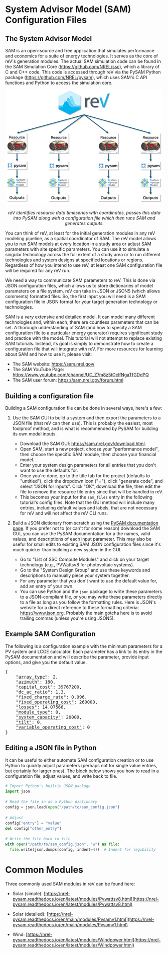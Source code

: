 System Advisor Model (SAM) Configuration Files
===

## The System Advisor Model

SAM is an open-source and free application that simulates performance and economics for a suite of energy technologies. It serves as the core of reV's generation modules. The actual SAM simulation code can be found in the SAM Simulation Core (https://github.com/NREL/ssc), which a library of C and C++ code. This code is accessed through reV via the PySAM Python package (https://github.com/NREL/pysam), which uses SAM's C API functions and Python to access the simulation core.

<p align="center">
  <img src="https://github.com/NREL/reV-tutorial/blob/master/tutorial_03_input_builds/1_sam_configs/images/rev_sam_coordination.png" alt="" width=500>
  <p align="center"> <i>reV identifies resource data timeseries with coordinates, passes this data into PySAM along with a configuration file which then runs SAM and generates outputs.</i></p>
</p>


You can think of reV, at least for the initial generation modules in any reV modeling pipeline, as a spatial coordinator of SAM. The reV model allows you to run SAM models at every location in a study area or adjust SAM parameters with site specific parameters. You can use it to simulate a singular technology across the full extent of a study area or to run different technologies and system designs at specified locations or regions. Regardless of how you intend to use reV, at least one SAM configuration file will be required for any reV run.

We need a way to communicate SAM parameters to reV. This is done via JSON configuration files, which allows us to store dictionaries of model parameters on a file system. reV can take in JSON or JSON5 (which allows comments) formatted files. So, the first input you will need is a SAM configuration file in JSON format for your target generation technology or technologies. 

SAM is a *very* extensive and detailed model. It can model many different technologies and, within each, there are countless parameters that can be set. A thorough understanding of SAM (and how to specify a SAM configuration file to a particular energy generator) requires significant study and practice with the model. This tutorial will not attempt to replace existing SAM tutorials. Instead, its goal is simply to demonstrate how to create a configuration file that will integrate with reV. For more resources for learning about SAM and how to use it, please visit:

  - The SAM website: https://sam.nrel.gov/
  - The SAM YouTube Page: https://www.youtube.com/channel/UC_Z7m8z5tOclfNgaTfGDdPQ
  - The SAM  user forum: https://sam.nrel.gov/forum.html

## Building a configuration file
Building a SAM configuration file can be done in several ways, here's a few:

  1) Use the SAM GUI to build a system and then export the parameters to a JSON file (that reV can then use). This is probably the easiest, most foolproof method, and is what is recommended by PySAM for building its own model inputs.
      - Download the SAM GUI: https://sam.nrel.gov/download.html.
      - Open SAM, start a new project, choose your "performance model", then choose the specific SAM module, then choose your financial model.
      - Enter your system design parameters for all entries that you don't want to use the defaults for.
      - Once you're done, go to the title tab for the project (defaults to "untitled"), click the dropdown icon ("⌄"), click "generate code", and select "JSON for inputs". Click "OK", download the file, then        edit the file to remove the resource file entry since that will be handled in reV.
      - This becomes your input for the `sam_files` entry in the following tutorial's config files. Note that the GUI method will include many entries, including default values and labels, that are not necessary for reV and will not affect the reV CLI runs.

  3) Build a JSON dictionary from scratch using the [PySAM documentation page](https://nrel-pysam.readthedocs.io/en/latest/index.html). If you prefer not to (or can't for some reason) download the SAM GUI, you can use the PySAM documentation for a the names, valid values, and descriptions of each input parameter. This may also be useful for small edits to existing SAM JSON configuration files since it's much quicker than building a new system in the GUI.
      - Go to "List of SSC Compute Modules" and click on your target technology (e.g., PVWattsv8 for photovoltaic systems).
      - Go to the "System Design Group" and use these keywords and descriptions to manually piece your system together.
      - For any parameter that you don't want to use the default value for, add an entry of your own.
      - You can use Python and the `json` package to write these parameters to a JSON-compliant file, or you may write these parameters directly to a file as long as you follow the formatting rules. Here is JSON's website for a direct reference to these formatting criteria: https://www.json.org. Probably the main gotcha here is to avoid trailing commas (unless you're using JSON5).


## Example SAM Configuration

The following is a configuration example with the minimum parameters for a PV system and LCOE calculator. Each parameter has a link to its entry in the PySAM documentation and will describe the parameter, provide input options, and give you the default value.

<pre>
{
    <a href="https://nrel-pysam.readthedocs.io/en/latest/modules/Pvwattsv8.html#PySAM.Pvwattsv8.Pvwattsv8.SystemDesignarray_type" style="border-bottom: 0px">"array_type"</a>: 2,
    <a href="https://nrel-pysam.readthedocs.io/en/latest/modules/Pvwattsv8.html#PySAM.Pvwattsv8.Pvwattsv8.SystemDesign.azimuth">"azimuth"</a>: 180,
    <a href="https://nrel-pysam.readthedocs.io/en/latest/modules/Lcoefcr.html#PySAM.Lcoefcr.Lcoefcr.SimpleLCOE.capital_cost">"capital_cost"</a>: 39767200,
    <a href="https://nrel-pysam.readthedocs.io/en/latest/modules/Pvwattsv8.html#PySAM.Pvwattsv8.Pvwattsv8.SystemDesign.dc_ac_ratio">"dc_ac_ratio"</a>: 1.3, 
    <a href="https://nrel-pysam.readthedocs.io/en/latest/modules/Lcoefcr.html#PySAM.Lcoefcr.Lcoefcr.SimpleLCOE.fixed_charge_rate">"fixed_charge_rate"</a>: 0.096, 
    <a href="https://nrel-pysam.readthedocs.io/en/latest/modules/Lcoefcr.html#PySAM.Lcoefcr.Lcoefcr.SimpleLCOE.fixed_operating_cost">"fixed_operating_cost"</a>: 260000, 
    <a href="https://nrel-pysam.readthedocs.io/en/latest/modules/Pvwattsv8.html#PySAM.Pvwattsv8.Pvwattsv8.SystemDesign.losses">"losses"</a>: 14.07566, 
    <a href="https://nrel-pysam.readthedocs.io/en/latest/modules/Pvwattsv5.html#PySAM.Pvwattsv8.Pvwattsv8.SystemDesign.module_type">"module_type"</a>: 0, 
    <a href="https://nrel-pysam.readthedocs.io/en/latest/modules/Pvwattsv8.html#PySAM.Pvwattsv8.Pvwattsv8.SystemDesign.system_capacity">"system_capacity"</a>: 20000, 
    <a href="https://nrel-pysam.readthedocs.io/en/latest/modules/Pvwattsv8.html#PySAM.Pvwattsv8.Pvwattsv8.SystemDesign.tilt">"tilt"</a>: 0,
    <a href="https://nrel-pysam.readthedocs.io/en/latest/modules/Lcoefcr.html#PySAM.Lcoefcr.Lcoefcr.SimpleLCOE.variable_operating_cost">"variable_operating_cost"</a>: 0 
}
</pre>

## Editing a JSON file in Python

It can be useful to either automate SAM configuration creation or to use Python to quickly adjust parameters (perhaps not for single value entries, but certainly for larger ones). The block below shows you how to read in a configuration file, adjust values, and write back to file.

```Python
# Import Python's builtin JSON package
import json

# Read the file in as a Python dictionary
config = json.load(open("/path/to/sam_config.json")

# Adjust
config["entry"] = "value"
del config["other_entry"]

# Write the file back to file
with open("/path/to/sam_config.json", "w") as file:
  file.write(json.dumps(config, indent=4))  # Indent for legibility
```


Common Modules
===
Three commonly used SAM modules in reV can be found here:

- Solar (simple): [https://nrel-pysam.readthedocs.io/en/latest/modules/Pvwattsv8.html](https://nrel-pysam.readthedocs.io/en/latest/modules/Pvwattsv8.html)

- Solar (detailed): [https://nrel-pysam.readthedocs.io/en/main/modules/Pvsamv1.html](https://nrel-pysam.readthedocs.io/en/main/modules/Pvsamv1.html)

- Wind: [https://nrel-pysam.readthedocs.io/en/latest/modules/Windpower.html](https://nrel-pysam.readthedocs.io/en/latest/modules/Windpower.html)
